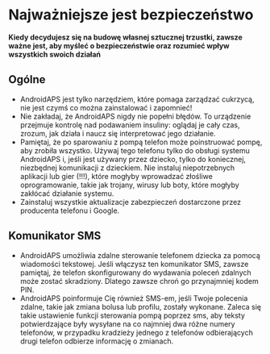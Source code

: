 # Najważniejsze jest bezpieczeństwo

**Kiedy decydujesz się na budowę własnej sztucznej trzustki, zawsze ważne jest, aby myśleć o bezpieczeństwie oraz rozumieć wpływ wszystkich swoich działań**

## Ogólne

* AndroidAPS jest tylko narzędziem, które pomaga zarządzać cukrzycą, nie jest czymś co można zainstalować i zapomnieć!
* Nie zakładaj, że AndroidAPS nigdy nie popełni błędów. To urządzenie przejmuje kontrolę nad podawaniem insuliny: oglądaj je cały czas, zrozum, jak działa i naucz się interpretować jego działanie.
* Pamiętaj, że po sparowaniu z pompą telefon może poinstruować pompę, aby zrobiła wszystko. Używaj tego telefonu tylko do obsługi systemu AndroidAPS i, jeśli jest używany przez dziecko, tylko do koniecznej, niezbędnej komunikacji z dzieckiem. Nie instaluj niepotrzebnych aplikacji lub gier (!!!), które mogłyby wprowadzać złośliwe oprogramowanie, takie jak trojany, wirusy lub boty, które mogłyby zakłócać działanie systemu.
* Zainstaluj wszystkie aktualizacje zabezpieczeń dostarczone przez producenta telefonu i Google.

## Komunikator SMS

* AndroidAPS umożliwia zdalne sterowanie telefonem dziecka za pomocą wiadomości tekstowej. Jeśli włączysz ten komunikator SMS, zawsze pamiętaj, że telefon skonfigurowany do wydawania poleceń zdalnych może zostać skradziony. Dlatego zawsze chroń go przynajmniej kodem PIN.
* AndroidAPS poinformuje Cię również SMS-em, jeśli Twoje polecenia zdalne, takie jak zmiana bolusa lub profilu, zostały wykonane. Zaleca się takie ustawienie funkcji sterowania pompą poprzez sms, aby teksty potwierdzające były wysyłane na co najmniej dwa różne numery telefonów, w przypadku kradzieży jednego z telefonów odbierających drugi telefon odbierze informację o zmianach.